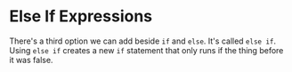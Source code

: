 # Else If Expressions

There's a third option we can add beside
`if` and `else`. It's called `else if`. Using
`else if` creates a new `if` statement that
only runs if the thing before it was false.

